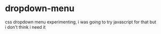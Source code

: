 # dropdown-menu

css dropdown menu experimenting, i was going to try javascript for that but i don't think i need it
